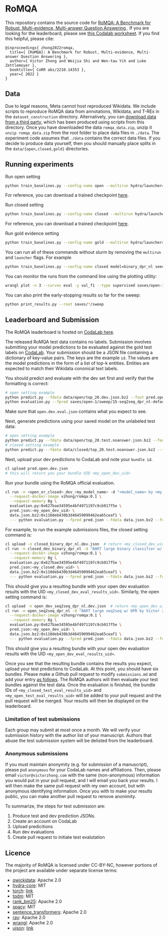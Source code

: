 # RoMQA

This repository contains the source code for [RoMQA: A Benchmark for Robust, Multi-evidence, Multi-answer Question Answering
](https://arxiv.org/abs/2210.14353).
If you are looking for the leaderboard, please see [this Codalab worksheet](https://worksheets.codalab.org/worksheets/0xc13c82ceb0414938b758a318dcc21dae).
If you find this helpful, please cite:

```
@inproceedings{ zhong2022romqa,
  title={ {RoMQA}: A Benchmark for Robust, Multi-evidence, Multi-answer Question Answering },
  author={ Victor Zhong and Weijia Shi and Wen-tau Yih and Luke Zettlemoyer },
  booktitle={ CoRR abs/2210.14353 },
  year={ 2022 }
}
```


## Data

Due to legal reasons, Meta cannot host reproduced Wikidata.
We include scripts to reproduce RoMQA data from annotations, Wikidata, and T-REx in the `dataset_construction` directory.
Alternatively, you can [download data from a third party](https://drive.r2llab.com/r2l-public/RoMQA/romqa_data.zip), which has been produced using scripts from this directory.
Once you have downloaded the data `romqa_data.zip`, unzip it `unzip romqa_data.zip` from the root folder to place data files in `./data`.
The experiment code assumes that `./data` contains the correct data files.
If you decide to produce data yourself, then you should manually place splits in the `data/{open,closed,gold}` directories.


## Running experiments

Run open setting
```bash
python train_baselines.py --config-name open --multirun hydra/launcher=slurm hydra.launcher.partition=<partition> model=seq2seq_nl,seq2seq_dpr_nl hydra.launcher.constraint=volta32gb seed=1,2,3,4,5 project=open-1
```
For reference, you can download a trained checkpoint [here](https://s3.us-west-1.wasabisys.com/vzhong-public/RoMQA/checkpoints/seq2seq_dpr_nl.zip).

Run closed setting
```bash
python train_baselines.py --config-name closed --multirun hydra/launcher=slurm hydra.launcher.partition=<partition> model=binary_nl,binary_dpr_nl hydra.launcher.constraint=volta32gb seed=1,2,3,4,5 project=closed-1
```
For reference, you can download a trained checkpoint [here](https://s3.us-west-1.wasabisys.com/vzhong-public/RoMQA/checkpoints/binary_dpr_nl.zip).

Run gold evidence setting
```bash
python train_baselines.py --config-name gold --multirun hydra/launcher=slurm hydra.launcher.partition=<partition> model=binary_gold_sent_nl hydra.launcher.constraint=volta32gb seed=1,2,3,4,5 project=gold-1
```

You can run all of these commands without slurm by removing the `multirun` and `launcher` flags.
For example
```bash
python train_baselines.py --config-name closed model=binary_dpr_nl seed=1 project=local-closed-1
```

You can monitor the runs from the command line using the plotting utility:

```bash
wrangl plot -n 3 --curves eval -y val_f1 --type supervised saves/open-1/sweep/*-seq2seq-default*
```

You can also print the early-stopping results so far for the sweep:

```bash
python print_results.py --root saves/*/sweep
```

## Leaderboard and Submission

The RoMQA leaderboard is hosted on [CodaLab here](https://worksheets.codalab.org/worksheets/0xc13c82ceb0414938b758a318dcc21dae).

The released RoMQA test data contains no labels.
Submission involves submitting your model predictions to be evaluated against the gold test labels on [CodaLab](https://worksheets.codalab.org).
Your submission should be a JSON file containing a dictionary of key-value pairs.
The keys are the example `id`.
The values are the model predictions in the form of a list of top-k entities.
Entities are expected to match their Wikidata cononical text labels.

You should predict and evaluate with the dev set first and verify that the formatting is correct:

```bash
# open setting example
python predict.py --fdata data/open/top_20.dev.json.bz2 --fout pred.open.dev.json saves/open-1/sweep/15-seq2seq_dpr_nl-default/
python evaluation.py --fpred saves/open-1/sweep/15-seq2seq_dpr_nl-default/pred.open.dev.json --fdata data/gold/dev.json.bz2 --fout open.dev.eval.json
```

Make sure that `open.dev.eval.json` contains what you expect to see.

Next, generate predictions using your saved model on the unlabeled test data:

```bash
# open setting example
python predict.py --fdata data/open/top_20.test.noanswer.json.bz2 --fout pred.open.test.json saves/open-1/sweep/15-seq2seq_dpr_nl-default/
# closed setting example
python predict.py --fdata data/closed/top_20.test.noanswer.json.bz2 --fout pred.closed.test.json saves/closed-1/sweep/15-binary_dpr_nl-default/
```

Next, upload your dev predictions to CodaLab and note your `bundle id`.

```bash
cl upload pred.open.dev.json
# this will return you your bundle UID <my_open_dev_uid>
```

Run your bundle using the RoMQA official evaluation.

```bash
cl run -n <open_or_closed>_dev_<my_model_name> -d "<model_name> by <my_name> at <my_affiliation>" \
  --request-docker-image vzhong/romqa:0.1 \
  --request-memory 8g \
  evaluation.py:0x627bae34595e4bf4971197c9cb917f5e \
  pred.json:<my_open_dev_uid> \
  data.json.bz2:0x110deb430b3d46459099462ea65ceaf1 \
  --- python evaluation.py --fpred pred.json --fdata data.json.bz2 --fout results.json
```

For example, to run the example submissions files, the closed setting command is:

```bash
cl upload -n closed_binary_dpr_nl.dev.json  # return <my_closed_dev_uid>
cl run -n closed_dev_binary_dpr_nl -d "BART large binary classifier w/ DPR by Victor Zhong at University of Washington" \
  --request-docker-image vzhong/romqa:0.1 \
  --request-memory 8g \
  evaluation.py:0x627bae34595e4bf4971197c9cb917f5e \
  pred.json:<my_closed_dev_uid> \
  data.json.bz2:0x110deb430b3d46459099462ea65ceaf1 \
  --- python evaluation.py --fpred pred.json --fdata data.json.bz2 --fout results.json
```

This should give you a resulting bundle with your open dev evaluation results with the UID
`<my_closed_dev_eval_results_uid>`.
Similarly, the open setting command is:

```bash
cl upload -n open_dev_seq2seq_dpr_nl.dev.json  # return <my_open_dev_uid>
cl run -n open_seq2seq_dpr_nl -d "BART large seq2seq w/ DPR by Victor Zhong at University of Washington" \
  --request-docker-image vzhong/romqa:0.1 \
  --request-memory 8g \
  evaluation.py:0x627bae34595e4bf4971197c9cb917f5e \
  pred.json:<my_open_dev_uid> \
  data.json.bz2:0x110deb430b3d46459099462ea65ceaf1 \
  --- python evaluation.py --fpred pred.json --fdata data.json.bz2 --fout results.json
```

This should give you a resulting bundle with your open dev evaluation results with the UID
`<my_open_dev_eval_results_uid>`.

Once you see that the resulting bundle contains the results you expect, upload your test predictions to CodaLab.
At this point, you should have six bundles.
Please make a Github pull request to modify `submissions.md` and add your entry [as follows](https://github.com/facebookresearch/romqa/pull/2).
The RoMQA authors will then evaluate your test bundles against the test data.
Once the evaluation is finished, the bundle IDs of `<my_closed_test_eval_results_uid>` and `<my_open_test_eval_results_uid>` will be added to your pull request and the pull request will be merged.
Your results will then be displayed on the leaderboard.


### Limitation of test submissions

Each group may submit at most once a month.
We will verify your submission history with the author list of your manuscript.
Authors that abuse the test submission system will be delisted from the leaderboard.


### Anonymous submissions

If you must maintain anonymity (e.g. for submission of a manuscript), please put `anonymous` for your CodaLab names and affiliations.
Then, please email `victor@victorzhong.com` with the same (non-anonymous) information you would put in your pull request, and I will email you back your results.
I will then make the same pull request with my own account, but with anonymous identifying information.
Once you with to make your results public, you can make another pull request to remove anonimity.


To summarize, the steps for test submission are:
1. Produce test and dev prediction JSONs.
2. Create an account on CodaLab
3. Upload predicitions
4. Run dev evaluations
5. Create pull request to initiate test evalutation


## Licence
The majority of RoMQA is licensed under CC-BY-NC, however portions of the project are available under separate license terms:

- [qwickidata](https://github.com/kensho-technologies/qwikidata): Apache 2.0
- [hydra-core](https://github.com/facebookresearch/hydra): MIT
- [torch](https://github.com/pytorch/pytorch): [link](https://github.com/pytorch/pytorch/blob/master/LICENSE)
- [tqdm](https://github.com/tqdm/tqdm): MIT
- [rank_bm25](https://github.com/dorianbrown/rank_bm25): Apache 2.0
- [spacy](https://github.com/explosion/spaCy): MIT
- [sentence_transformers](https://github.com/UKPLab/sentence-transformers): Apache 2.0
- [ray](https://github.com/ray-project/ray): Apache 2.0
- [wrangl](https://github.com/vzhong/wrangl): Apache 2.0
- [ujson](https://github.com/ultrajson/ultrajson): [link](https://github.com/ultrajson/ultrajson/blob/main/LICENSE.txt)
